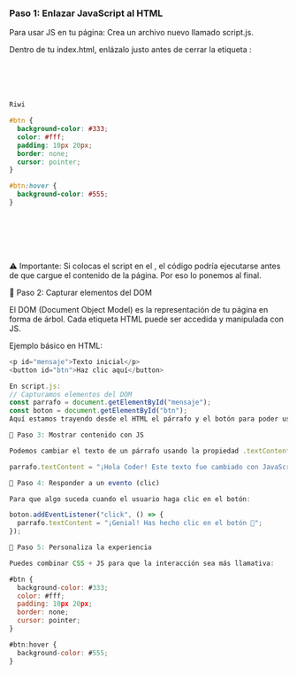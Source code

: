 ### Paso 1: Enlazar JavaScript al HTML

Para usar JS en tu página:
Crea un archivo nuevo llamado script.js.

Dentro de tu index.html, enlázalo justo antes de cerrar la etiqueta </body>:
```css





Riwi

#btn {
  background-color: #333;
  color: #fff;
  padding: 10px 20px;
  border: none;
  cursor: pointer;
}

#btn:hover {
  background-color: #555;
}








```
⚠️ Importante: Si colocas el script en el <head>, el código podría ejecutarse antes de que cargue el contenido de la página. Por eso lo ponemos al final.


🔹 Paso 2: Capturar elementos del DOM

El DOM (Document Object Model) es la representación de tu página en forma de árbol.
Cada etiqueta HTML puede ser accedida y manipulada con JS.

Ejemplo básico en HTML:
```js
<p id="mensaje">Texto inicial</p>
<button id="btn">Haz clic aquí</button>

En script.js:
// Capturamos elementos del DOM
const parrafo = document.getElementById("mensaje");
const boton = document.getElementById("btn");
Aquí estamos trayendo desde el HTML el párrafo y el botón para poder usarlos en JS.

🔹 Paso 3: Mostrar contenido con JS

Podemos cambiar el texto de un párrafo usando la propiedad .textContent:

parrafo.textContent = "¡Hola Coder! Este texto fue cambiado con JavaScript.";

🔹 Paso 4: Responder a un evento (clic)

Para que algo suceda cuando el usuario haga clic en el botón:

boton.addEventListener("click", () => {
  parrafo.textContent = "¡Genial! Has hecho clic en el botón 🚀";
});

🔹 Paso 5: Personaliza la experiencia

Puedes combinar CSS + JS para que la interacción sea más llamativa:

#btn {
  background-color: #333;
  color: #fff;
  padding: 10px 20px;
  border: none;
  cursor: pointer;
}

#btn:hover {
  background-color: #555;
}

```